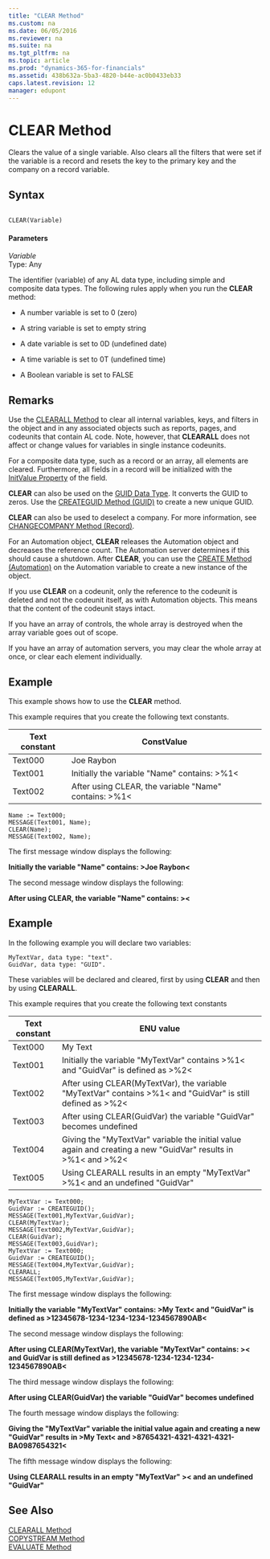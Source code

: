 ```yaml
---
title: "CLEAR Method"
ms.custom: na
ms.date: 06/05/2016
ms.reviewer: na
ms.suite: na
ms.tgt_pltfrm: na
ms.topic: article
ms.prod: "dynamics-365-for-financials"
ms.assetid: 438b632a-5ba3-4820-b44e-ac0b0433eb33
caps.latest.revision: 12
manager: edupont
---
```

# CLEAR Method
Clears the value of a single variable. Also clears all the filters that were set if the variable is a record and resets the key to the primary key and the company on a record variable.  

## Syntax  

```  

CLEAR(Variable)  
```  

#### Parameters  
 *Variable*  
 Type: Any  

 The identifier \(variable\) of any AL data type, including simple and composite data types. The following rules apply when you run the **CLEAR** method:  

-   A number variable is set to 0 \(zero\)  

-   A string variable is set to empty string  

-   A date variable is set to 0D \(undefined date\)  

-   A time variable is set to 0T \(undefined time\)  

-   A Boolean variable is set to FALSE  

## Remarks  
 Use the [CLEARALL Method](devenv-CLEARALL-Method.md) to clear all internal variables, keys, and filters in the object and in any associated objects such as reports, pages, and codeunits that contain AL code. Note, however, that **CLEARALL** does not affect or change values for variables in single instance codeunits.  

 For a composite data type, such as a record or an array, all elements are cleared. Furthermore, all fields in a record will be initialized with the [InitValue Property](../devenv-InitValue-Property.md) of the field.  

 **CLEAR** can also be used on the [GUID Data Type](GUID-Data-Type.md). It converts the GUID to zeros. Use the [CREATEGUID Method \(GUID\)](devenv-CREATEGUID-Method-GUID.md) to create a new unique GUID.  

 **CLEAR** can also be used to deselect a company. For more information, see [CHANGECOMPANY Method \(Record\)](devenv-CHANGECOMPANY-Method-Record.md).  

 For an Automation object, **CLEAR** releases the Automation object and decreases the reference count. The Automation server determines if this should cause a shutdown. After **CLEAR**, you can use the [CREATE Method \(Automation\)](devenv-CREATE-Method-Automation.md) on the Automation variable to create a new instance of the object.  

 If you use **CLEAR** on a codeunit, only the reference to the codeunit is deleted and not the codeunit itself, as with Automation objects. This means that the content of the codeunit stays intact.  

 If you have an array of controls, the whole array is destroyed when the array variable goes out of scope.  

 If you have an array of automation servers, you may clear the whole array at once, or clear each element individually.  

## Example  
 This example shows how to use the **CLEAR** method.  

 This example requires that you create the following text constants.

|Text constant|ConstValue|  
|-------------------|----------------|  
|Text000|Joe Raybon|  
|Text001|Initially the variable "Name" contains: >%1\<|  
|Text002|After using CLEAR, the variable "Name" contains: >%1\<|  

```  
Name := Text000;  
MESSAGE(Text001, Name);  
CLEAR(Name);  
MESSAGE(Text002, Name);  
```  

 The first message window displays the following:  

 **Initially the variable "Name" contains: >Joe Raybon\<**  

 The second message window displays the following:  

 **After using CLEAR, the variable "Name" contains: >\<**  

## Example  
 In the following example you will declare two variables:  

```  
MyTextVar, data type: "text".  
GuidVar, data type: "GUID".  
```  

 These variables will be declared and cleared, first by using **CLEAR** and then by using **CLEARALL**.  

 This example requires that you create the following text constants  

|Text constant|ENU value|  
|-------------------|---------------|  
|Text000|My Text|  
|Text001|Initially the variable "MyTextVar" contains >%1\< and "GuidVar" is defined as >%2\<|  
|Text002|After using CLEAR\(MyTextVar\), the variable "MyTextVar" contains >%1\< and "GuidVar" is still defined as >%2\<|  
|Text003|After using CLEAR\(GuidVar\) the variable "GuidVar" becomes undefined|  
|Text004|Giving the "MyTextVar" variable the initial value again and creating a new "GuidVar" results in >%1\< and >%2\<|  
|Text005|Using CLEARALL results in an empty "MyTextVar" >%1\< and an undefined "GuidVar"|  

```  
MyTextVar := Text000;  
GuidVar := CREATEGUID();  
MESSAGE(Text001,MyTextVar,GuidVar);  
CLEAR(MyTextVar);  
MESSAGE(Text002,MyTextVar,GuidVar);  
CLEAR(GuidVar);  
MESSAGE(Text003,GuidVar);  
MyTextVar := Text000;  
GuidVar := CREATEGUID();  
MESSAGE(Text004,MyTextVar,GuidVar);  
CLEARALL;  
MESSAGE(Text005,MyTextVar,GuidVar);  
```  

 The first message window displays the following:  

 **Initially the variable "MyTextVar" contains: >My Text\< and "GuidVar" is defined as >12345678-1234-1234-1234-1234567890AB\<**  

 The second message window displays the following:  

 **After using CLEAR\(MyTextVar\), the variable "MyTextVar" contains: >\< and GuidVar is still defined as >12345678-1234-1234-1234-1234567890AB\<**  

 The third message window displays the following:  

 **After using CLEAR\(GuidVar\) the variable "GuidVar" becomes undefined**  

 The fourth message window displays the following:  

 **Giving the "MyTextVar" variable the initial value again and creating a new "GuidVar" results in >My Text\< and >87654321-4321-4321-4321-BA0987654321\<**  

 The fifth message window displays the following:  

 **Using CLEARALL results in an empty "MyTextVar" >\< and an undefined "GuidVar"**  

## See Also  
 [CLEARALL Method](devenv-CLEARALL-Method.md)   
 [COPYSTREAM Method](devenv-COPYSTREAM-Method.md)   
 [EVALUATE Method](devenv-EVALUATE-Method.md)
